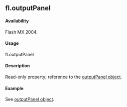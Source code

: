 ## fl.outputPanel

#### Availability

Flash MX 2004.

#### Usage

fl.outputPanel

#### Description

Read-only property; reference to the [outputPanel object](../outputPanel_object/outputPanel_summary.md).

#### Example

See [outputPanel object](../outputPanel_object/outputPanel_summary.md).
